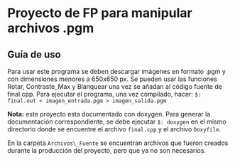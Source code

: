 # Proyecto de FP para manipular archivos .pgm

## Guía de uso

Para usar este programa se deben descargar imágenes en formato .pgm y con dimensiones menores a 650x650 px. Se pueden usar las funciones Rotar, Contraste\_Max y Blanquear una vez se añadan al código fuente de final.cpp. Para ejecutar el programa, una vez compilado, hacer: `$: final.out < imagen_entrada.pgm > imagen_salida.pgm`

**Nota:** este proyecto esta documentado con doxygen. Para generar la documentación correspondiente, se debe ejecutar `$: doxygen` en el mismo directorio donde se encuentre el archivo `final.cpp` y el archivo `Doxyfile`. 

En la carpeta `Archivos\_Fuente` se encuentran archivos que fueron creados durante la producción del proyecto, pero que ya no son necesarios.
